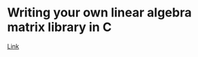 # Writing your own linear algebra matrix library in C
[Link](https://www.andreinc.net/2021/01/20/writing-your-own-linear-algebra-matrix-library-in-c#creating-a-random-matrix)

